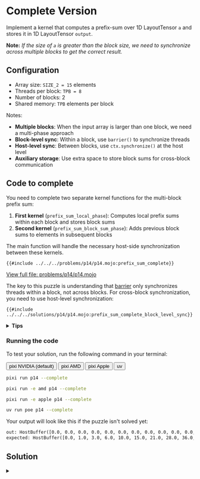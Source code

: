 # Complete Version

Implement a kernel that computes a prefix-sum over 1D LayoutTensor `a` and stores it in 1D LayoutTensor `output`.

**Note:** _If the size of `a` is greater than the block size, we need to synchronize across multiple blocks to get the correct result._

## Configuration

- Array size: `SIZE_2 = 15` elements
- Threads per block: `TPB = 8`
- Number of blocks: 2
- Shared memory: `TPB` elements per block

Notes:

- **Multiple blocks**: When the input array is larger than one block, we need a multi-phase approach
- **Block-level sync**: Within a block, use `barrier()` to synchronize threads
- **Host-level sync**: Between blocks, use `ctx.synchronize()` at the host level
- **Auxiliary storage**: Use extra space to store block sums for cross-block communication

## Code to complete

You need to complete two separate kernel functions for the multi-block prefix sum:

1. **First kernel** (`prefix_sum_local_phase`): Computes local prefix sums within each block and stores block sums
2. **Second kernel** (`prefix_sum_block_sum_phase`): Adds previous block sums to elements in subsequent blocks

The main function will handle the necessary host-side synchronization between these kernels.

```mojo
{{#include ../../../problems/p14/p14.mojo:prefix_sum_complete}}
```

<a href="{{#include ../_includes/repo_url.md}}/blob/main/problems/p14/p14.mojo" class="filename">View full file: problems/p14/p14.mojo</a>

The key to this puzzle is understanding that [barrier](https://docs.modular.com/mojo/stdlib/gpu/sync/barrier/) only synchronizes threads within a block, not across blocks. For cross-block synchronization, you need to use host-level synchronization:

```mojo
{{#include ../../../solutions/p14/p14.mojo:prefix_sum_complete_block_level_sync}}
```

<details>
<summary><strong>Tips</strong></summary>

<div class="solution-tips">

### 1. Build on the simple prefix sum

The [Simple Version](./simple.md) shows how to implement a single-block prefix sum. You'll need to extend that approach to work across multiple blocks:

```
Simple version (single block): [0,1,2,3,4,5,6,7] → [0,1,3,6,10,15,21,28]

Complete version (two blocks):
Block 0: [0,1,2,3,4,5,6,7] → [0,1,3,6,10,15,21,28]
Block 1: [8,9,10,11,12,13,14] → [8,17,27,38,50,63,77]
```

But how do we handle the second block's values? They need to include sums from the first block!

### 2. Two-phase approach

The simple prefix sum can't synchronize across blocks, so split the work:

1. **First phase**: Each block computes its own local prefix sum (just like the simple version)
2. **Second phase**: Blocks incorporate the sums from previous blocks

Remember: `barrier()` only synchronizes threads within one block. You need host-level synchronization between phases.

### 3. Extended memory strategy

Since blocks can't directly communicate, you need somewhere to store block sums:

- Allocate extra memory at the end of your output buffer
- Last thread in each block stores its final sum in this extra space
- Subsequent blocks can read these sums and add them to their elements

### 4. Key implementation insights

- **Different layouts**: Input and output may have different shapes
- **Boundary handling**: Always check `global_i < size` for array bounds
- **Thread role specialization**: Only specific threads (e.g., last thread) should store block sums
- **Two kernel synchronization**: Use `ctx.synchronize()` between kernel launches

### 5. Debugging Strategy

If you encounter issues, try visualizing the intermediate state after the first phase:

```
After first phase: [0,1,3,6,10,15,21,28, 8,17,27,38,50,63,77, ???,???]
```

Where `???` should contain your block sums that will be used in the second phase.

</div>
</details>

### Running the code

To test your solution, run the following command in your terminal:

<div class="code-tabs" data-tab-group="package-manager">
  <div class="tab-buttons">
    <button class="tab-button">pixi NVIDIA (default)</button>
    <button class="tab-button">pixi AMD</button>
    <button class="tab-button">pixi Apple</button>
    <button class="tab-button">uv</button>
  </div>
  <div class="tab-content">

```bash
pixi run p14 --complete
```

  </div>
  <div class="tab-content">

```bash
pixi run -e amd p14 --complete
```

  </div>
  <div class="tab-content">

```bash
pixi run -e apple p14 --complete
```

  </div>
  <div class="tab-content">

```bash
uv run poe p14 --complete
```

  </div>
</div>

Your output will look like this if the puzzle isn't solved yet:

```txt
out: HostBuffer([0.0, 0.0, 0.0, 0.0, 0.0, 0.0, 0.0, 0.0, 0.0, 0.0, 0.0, 0.0, 0.0, 0.0, 0.0, 0.0, 0.0])
expected: HostBuffer([0.0, 1.0, 3.0, 6.0, 10.0, 15.0, 21.0, 28.0, 36.0, 45.0, 55.0, 66.0, 78.0, 91.0, 105.0])
```

## Solution

<details class="solution-details">
<summary></summary>

```mojo
{{#include ../../../solutions/p14/p14.mojo:prefix_sum_complete_solution}}
```

<div class="solution-explanation">

This solution implements a multi-block prefix sum using a two-kernel approach to handle an array that spans multiple thread blocks. Let's break down each aspect in detail:

## The challenge of cross-block communication

The fundamental limitation in GPU programming is that threads can only synchronize within a block using `barrier()`. When data spans multiple blocks, we face the challenge: **How do we ensure blocks can communicate their partial results to other blocks?**

### Memory layout visualization

For our test case with `SIZE_2 = 15` and `TPB = 8`:

```
Input array:  [0, 1, 2, 3, 4, 5, 6, 7, 8, 9, 10, 11, 12, 13, 14]

Block 0 processes: [0, 1, 2, 3, 4, 5, 6, 7]
Block 1 processes: [8, 9, 10, 11, 12, 13, 14] (7 valid elements)
```

We extend the output buffer to include space for block sums:

```
Extended buffer: [data values (15 elements)] + [block sums (2 elements)]
                 [0...14] + [block0_sum, block1_sum]
```

The size of this extended buffer is: `EXTENDED_SIZE = SIZE_2 + num_blocks = 15 + 2 = 17`

## Phase 1 kernel: Local prefix sums

### Race condition prevention in local phase

The local phase uses the same explicit synchronization pattern as the simple version to prevent read-write hazards:

- **Read Phase**: All threads first read the values they need into a local variable `current_val`
- **Synchronization**: `barrier()` ensures all reads complete before any writes begin
- **Write Phase**: All threads then safely write their computed values back to shared memory

This prevents race conditions that could occur when multiple threads simultaneously access the same shared memory locations during the parallel reduction.

### Step-by-step execution for Block 0

1. **Load values into shared memory**:

   ```
   shared = [0, 1, 2, 3, 4, 5, 6, 7]
   ```

2. **Iterations of parallel reduction** (\\(\log_2(TPB) = 3\\) iterations):

   **Iteration 1** (offset=1):

   **Read Phase**: Each active thread reads the value it needs:

   ```
   T₁ reads shared[0] = 0    T₅ reads shared[4] = 4
   T₂ reads shared[1] = 1    T₆ reads shared[5] = 5
   T₃ reads shared[2] = 2    T₇ reads shared[6] = 6
   T₄ reads shared[3] = 3
   ```

   **Synchronization**: `barrier()` ensures all reads complete

   **Write Phase**: Each thread adds its read value:

   ```
   shared[0] = 0              (unchanged)
   shared[1] = 1 + 0 = 1
   shared[2] = 2 + 1 = 3
   shared[3] = 3 + 2 = 5
   shared[4] = 4 + 3 = 7
   shared[5] = 5 + 4 = 9
   shared[6] = 6 + 5 = 11
   shared[7] = 7 + 6 = 13
   ```

   After barrier: `shared = [0, 1, 3, 5, 7, 9, 11, 13]`

   **Iteration 2** (offset=2):

   **Read Phase**: Each active thread reads the value it needs:

   ```
   T₂ reads shared[0] = 0    T₅ reads shared[3] = 5
   T₃ reads shared[1] = 1    T₆ reads shared[4] = 7
   T₄ reads shared[2] = 3    T₇ reads shared[5] = 9
   ```

   **Synchronization**: `barrier()` ensures all reads complete

   **Write Phase**: Each thread adds its read value:

   ```
   shared[0] = 0              (unchanged)
   shared[1] = 1              (unchanged)
   shared[2] = 3 + 0 = 3      (unchanged)
   shared[3] = 5 + 1 = 6
   shared[4] = 7 + 3 = 10
   shared[5] = 9 + 5 = 14
   shared[6] = 11 + 7 = 18
   shared[7] = 13 + 9 = 22
   ```

   After barrier: `shared = [0, 1, 3, 6, 10, 14, 18, 22]`

   **Iteration 3** (offset=4):

   **Read Phase**: Each active thread reads the value it needs:

   ```
   T₄ reads shared[0] = 0    T₆ reads shared[2] = 3
   T₅ reads shared[1] = 1    T₇ reads shared[3] = 6
   ```

   **Synchronization**: `barrier()` ensures all reads complete

   **Write Phase**: Each thread adds its read value:

   ```
   shared[0] = 0              (unchanged)
   shared[1] = 1              (unchanged)
   shared[2] = 3              (unchanged)
   shared[3] = 6              (unchanged)
   shared[4] = 10 + 0 = 10    (unchanged)
   shared[5] = 14 + 1 = 15
   shared[6] = 18 + 3 = 21
   shared[7] = 22 + 6 = 28
   ```

   After barrier: `shared = [0, 1, 3, 6, 10, 15, 21, 28]`

3. **Write local results back to global memory**:

   ```
   output[0...7] = [0, 1, 3, 6, 10, 15, 21, 28]
   ```

4. **Store block sum in auxiliary space** (only last thread):

   ```
   output[15] = 28  // at position size + block_idx.x = 15 + 0
   ```

### Step-by-step execution for Block 1

1. **Load values into shared memory**:

   ```
   shared = [8, 9, 10, 11, 12, 13, 14, uninitialized]
   ```

   Note: Thread 7 doesn't load anything since `global_i = 15 >= SIZE_2`, leaving `shared[7]` uninitialized. This is safe because Thread 7 won't participate in the final output.

2. **Iterations of parallel reduction** (\\(\log_2(TPB) = 3\\) iterations):

   Only the first 7 threads participate in meaningful computation. After all three iterations:

   ```
   shared = [8, 17, 27, 38, 50, 63, 77, uninitialized]
   ```

3. **Write local results back to global memory**:

   ```
   output[8...14] = [8, 17, 27, 38, 50, 63, 77]  // Only 7 valid outputs
   ```

4. **Store block sum in auxiliary space** (only last thread in block):

   ```
   output[16] = shared[7]  // Thread 7 (TPB-1) stores whatever is in shared[7]
   ```

   Note: Even though Thread 7 doesn't load valid input data, it still participates in the prefix sum computation within the block. The `shared[7]` position gets updated during the parallel reduction iterations, but since it started uninitialized, the final value is unpredictable. However, this doesn't affect correctness because Block 1 is the last block, so this block sum is never used in Phase 2.

After Phase 1, the output buffer contains:

```
[0, 1, 3, 6, 10, 15, 21, 28, 8, 17, 27, 38, 50, 63, 77, 28, ???]
                                                        ^   ^
                                                Block sums stored here
```

Note: The last block sum (???) is unpredictable since it's based on uninitialized memory, but this doesn't affect the final result.

## Host-device synchronization: When it's actually needed

The two kernel phases execute sequentially **without any explicit synchronization** between them:

```mojo
# Phase 1: Local prefix sums
ctx.enqueue_function[prefix_sum_local_phase[...]](...)

# Phase 2: Add block sums (automatically waits for Phase 1)
ctx.enqueue_function[prefix_sum_block_sum_phase[...]](...)
```

**Key insight**: Mojo's `DeviceContext` uses a single execution stream (CUDA stream on NVIDIA GPUs, HIP stream on AMD ROCm GPUs), which guarantees that kernel launches execute in the exact order they are enqueued. No explicit synchronization is needed between kernels.

**When `ctx.synchronize()` is needed**:

```mojo
# After both kernels complete, before reading results on host
ctx.synchronize()  # Host waits for GPU to finish

with out.map_to_host() as out_host:  # Now safe to read GPU results
    print("out:", out_host)
```

The `ctx.synchronize()` call serves its traditional purpose:

- **Host-device synchronization**: Ensures the host waits for all GPU work to complete before accessing results
- **Memory safety**: Prevents reading GPU memory before computations finish

**Execution model**: Unlike `barrier()` which synchronizes threads within a block, kernel ordering comes from Mojo's single-stream execution model, while `ctx.synchronize()` handles host-device coordination.

## Phase 2 kernel: Block sum addition

1. **Block 0**: No changes needed (it's already correct).

2. **Block 1**: Each thread adds Block 0's sum to its element:

   ```
   prev_block_sum = output[size + block_idx.x - 1] = output[15] = 28
   output[global_i] += prev_block_sum
   ```

   Block 1 values are transformed:

   ```
   Before: [8, 17, 27, 38, 50, 63, 77]
   After:  [36, 45, 55, 66, 78, 91, 105]
   ```

## Performance and optimization considerations

### Key implementation details

**Local phase synchronization pattern**: Each iteration within a block follows a strict read → sync → write pattern:

1. `var current_val: out.element_type = 0` - Initialize local variable
2. `current_val = shared[local_i - offset]` - Read phase (if conditions met)
3. `barrier()` - Explicit synchronization to prevent race conditions
4. `shared[local_i] += current_val` - Write phase (if conditions met)
5. `barrier()` - Standard synchronization before next iteration

**Cross-block synchronization**: The algorithm uses two levels of synchronization:

- **Intra-block**: `barrier()` synchronizes threads within each block during local prefix sum computation
- **Inter-block**: `ctx.synchronize()` synchronizes between kernel launches to ensure Phase 1 completes before Phase 2 begins

**Race condition prevention**: The explicit read-write separation in the local phase prevents the race condition that would occur if threads simultaneously read from and write to the same shared memory locations during parallel reduction.

1. **Work efficiency**: This implementation has \\(O(n \log n)\\) work complexity, while the sequential algorithm is \\(O(n)\\). This is a classic space-time tradeoff in parallel algorithms.

2. **Memory overhead**: The extra space for block sums is minimal (just one element per block).

This two-kernel approach is a fundamental pattern in GPU programming for algorithms that require cross-block communication. The same strategy can be applied to other parallel algorithms like radix sort, histogram calculation, and reduction operations.
</div>
</details>
